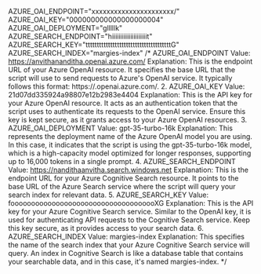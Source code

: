 AZURE_OAI_ENDPOINT="xxxxxxxxxxxxxxxxxxxxxx/"
AZURE_OAI_KEY="000000000000000000004"
AZURE_OAI_DEPLOYMENT="glllllk"
AZURE_SEARCH_ENDPOINT="hiiiiiiiiiiiiiiiiiiiiit"
AZURE_SEARCH_KEY="ttttttttttttttttttttttttttttttttttttttG"
AZURE_SEARCH_INDEX="margies-index"
/*
AZURE_OAI_ENDPOINT
Value: https://anvithananditha.openai.azure.com/
Explanation: This is the endpoint URL of your Azure OpenAI resource. It specifies the base URL that the script will use to send requests to Azure's OpenAI service. It typically follows this format: https://<resource-name>.openai.azure.com/.
2. AZURE_OAI_KEY
Value: 21d07dd335924a98807e12b2983e4404
Explanation: This is the API key for your Azure OpenAI resource. It acts as an authentication token that the script uses to authenticate its requests to the OpenAI service. Ensure this key is kept secure, as it grants access to your Azure OpenAI resources.
3. AZURE_OAI_DEPLOYMENT
Value: gpt-35-turbo-16k
Explanation: This represents the deployment name of the Azure OpenAI model you are using. In this case, it indicates that the script is using the gpt-35-turbo-16k model, which is a high-capacity model optimized for longer responses, supporting up to 16,000 tokens in a single prompt.
4. AZURE_SEARCH_ENDPOINT
Value: https://nandithaanvitha.search.windows.net
Explanation: This is the endpoint URL for your Azure Cognitive Search resource. It points to the base URL of the Azure Search service where the script will query your search index for relevant data.
5. AZURE_SEARCH_KEY
Value: foooooooooooooooooooooooooooooooooooXG
Explanation: This is the API key for your Azure Cognitive Search service. Similar to the OpenAI key, it is used for authenticating API requests to the Cognitive Search service. Keep this key secure, as it provides access to your search data.
6. AZURE_SEARCH_INDEX
Value: margies-index
Explanation: This specifies the name of the search index that your Azure Cognitive Search service will query. An index in Cognitive Search is like a database table that contains your searchable data, and in this case, it's named margies-index.
*/
